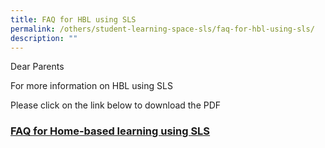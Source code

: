 ```yaml
---
title: FAQ for HBL using SLS
permalink: /others/student-learning-space-sls/faq-for-hbl-using-sls/
description: ""
---
```

Dear Parents  

  

For more information on HBL using SLS 

  

Please click on the link below to download the PDF

### [FAQ for Home-based learning using SLS](/files/FAQs%20for%20HBL_Using%20SLS.pdf)